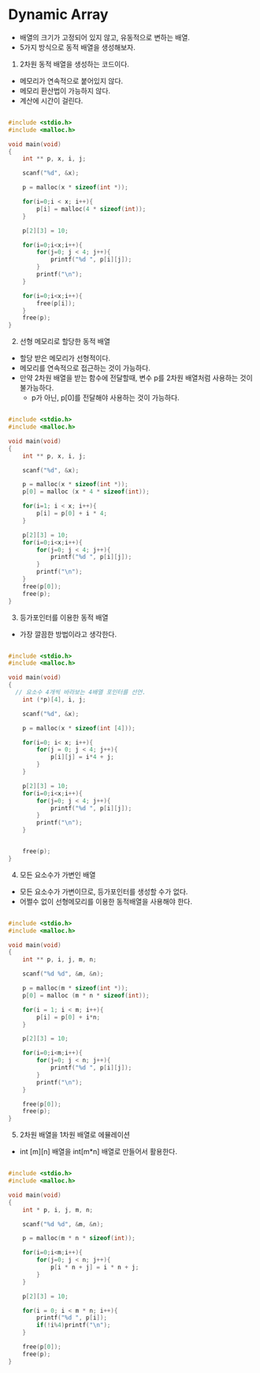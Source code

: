 # Dynamic Array
- 배열의 크기가 고정되어 있지 않고, 유동적으로 변하는 배열.
- 5가지 방식으로 동적 배열을 생성해보자.


1. 2차원 동적 배열을 생성하는 코드이다.
  - 메모리가 연속적으로 붙어있지 않다.
  - 메모리 환산법이 가능하지 않다.
  - 계산에 시간이 걸린다.
```cpp

#include <stdio.h>
#include <malloc.h>

void main(void)
{
	int ** p, x, i, j;

	scanf("%d", &x);

	p = malloc(x * sizeof(int *));

	for(i=0;i < x; i++){
		p[i] = malloc(4 * sizeof(int));
	}

	p[2][3] = 10;

	for(i=0;i<x;i++){
		for(j=0; j < 4; j++){
			printf("%d ", p[i][j]);
		}
		printf("\n");
	}

	for(i=0;i<x;i++){
		free(p[i]);
	}
	free(p);
}
```


2. 선형 메모리로 할당한 동적 배열
  - 할당 받은 메모리가 선형적이다.
  - 메모리를 연속적으로 접근하는 것이 가능하다.
  - 만약 2차원 배열을 받는 함수에 전달할때, 변수 p를 2차원 배열처럼 사용하는 것이 불가능하다.
    - p가 아닌, p[0]를 전달해야 사용하는 것이 가능하다.

```cpp

#include <stdio.h>
#include <malloc.h>

void main(void)
{
	int ** p, x, i, j;

	scanf("%d", &x);

	p = malloc(x * sizeof(int *));
	p[0] = malloc (x * 4 * sizeof(int));

	for(i=1; i < x; i++){
		p[i] = p[0] + i * 4;
	}

	p[2][3] = 10;
	for(i=0;i<x;i++){
		for(j=0; j < 4; j++){
			printf("%d ", p[i][j]);
		}
		printf("\n");
	}
	free(p[0]);
	free(p);
}

```


3. 등가포인터를 이용한 동적 배열
  - 가장 깔끔한 방법이라고 생각한다.

```cpp

#include <stdio.h>
#include <malloc.h>

void main(void)
{
  // 요소수 4개씩 바라보는 4배열 포인터를 선언.
	int (*p)[4], i, j;

	scanf("%d", &x);

	p = malloc(x * sizeof(int [4]));

	for(i=0; i< x; i++){
		for(j = 0; j < 4; j++){
			p[i][j] = i*4 + j;
		}
	}

	p[2][3] = 10;
	for(i=0;i<x;i++){
		for(j=0; j < 4; j++){
			printf("%d ", p[i][j]);
		}
		printf("\n");
	}


	free(p);
}
```

4. 모든 요소수가 가변인 배열
  - 모든 요소수가 가변이므로, 등가포인터를 생성할 수가 없다.
  - 어쩔수 없이 선형메모리를 이용한 동적배열을 사용해야 한다.  

```cpp

#include <stdio.h>
#include <malloc.h>

void main(void)
{
	int ** p, i, j, m, n;

	scanf("%d %d", &m, &n);

	p = malloc(m * sizeof(int *));
	p[0] = malloc (m * n * sizeof(int));

	for(i = 1; i < m; i++){
		p[i] = p[0] + i*n;
	}

	p[2][3] = 10;

	for(i=0;i<m;i++){
		for(j=0; j < n; j++){
			printf("%d ", p[i][j]);
		}
		printf("\n");
	}

	free(p[0]);
	free(p);
}
```

5. 2차원 배열을 1차원 배열로 에뮬레이션
  - int [m][n] 배열을 int[m*n] 배열로 만들어서 활용한다.
  
```cpp

#include <stdio.h>
#include <malloc.h>

void main(void)
{
	int * p, i, j, m, n;

	scanf("%d %d", &m, &n);

	p = malloc(m * n * sizeof(int));

	for(i=0;i<m;i++){
		for(j=0; j < n; j++){
			p[i * n + j] = i * n + j;			
		}
	}

	p[2][3] = 10;

	for(i = 0; i < m * n; i++){
		printf("%d ", p[i]);
		if(!i%4)printf("\n");
	}

	free(p[0]);
	free(p);
}
```
